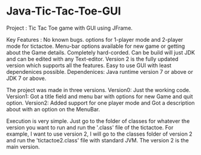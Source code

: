 # Java-Tic-Tac-Toe-GUI
Project : Tic Tac Toe game with GUI using JFrame.

Key Features :
    No known bugs.
    options for 1-player mode and 2-player mode for tictactoe.
    Menu-bar options available for new game or getting about the Game details.
    Completely hard-corded. Can be build will just JDK and can be edited with any Text-editor.
	Version 2 is the fully updated version which supports all the features.
	Easy to use GUI with least dependenices possible.
	Dependenices: Java runtime version 7 or above or JDK 7 or above.
	    
The project was made in three versions.
	Version0: Just the working code.
	Version1: Got a title field and menu bar with options for new Game and quit option.
	Version2: Added support for one player mode and Got a description about with an option on the MenuBar.
	
Execution is very simple. Just go to the folder of classes for whatever the version you want to run and run the '.class' file of the tictactoe. For example, I want to use version 2, I will go to the classes folder of version 2 and run the 'tictactoe2.class' file with standard JVM. The version 2 is the main version.
